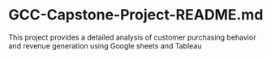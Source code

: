 # GCC-Capstone-Project-README.md
This project provides a detailed analysis of customer purchasing behavior and revenue generation using Google sheets and Tableau
